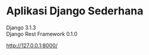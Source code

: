 <h1>Aplikasi Django Sederhana</h1>

Django 3.1.3<br> 
Django Rest Framework 0.1.0<br>

http://127.0.0.1:8000/
